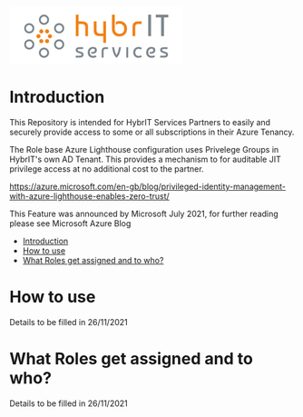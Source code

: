 ![Hybrit Logo](img/HybrITLogo.png)

# Introduction

This Repository is intended for HybrIT Services Partners to easily and securely provide access to some or all subscriptions in their Azure Tenancy.

The Role base Azure Lighthouse configuration uses Privelege Groups in HybrIT's own AD Tenant. This provides a mechanism to for auditable JIT privilege access at no additional cost to the partner.

https://azure.microsoft.com/en-gb/blog/privileged-identity-management-with-azure-lighthouse-enables-zero-trust/

This Feature was announced by Microsoft July 2021, for further reading please see Microsoft Azure Blog


- [Introduction](#introduction)
- [How to use](#how-to-use)
- [What Roles get assigned and to who?](#what-roles-get-assigned-and-to-who)

# How to use

Details to be filled in 26/11/2021

# What Roles get assigned and to who?

Details to be filled in 26/11/2021